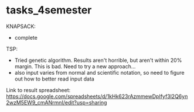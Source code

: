 # tasks_4semester

KNAPSACK:
- complete

TSP:
- Tried genetic algorithm. Results aren't horrible, but aren't within 20% margin. This is bad. Need to try a new approach...
- also input varies from normal and scientific notation, so need to figure out how to better read input data

Link to result spreadsheet:
https://docs.google.com/spreadsheets/d/1kHk623rAzmmewDpIfyf3l2Q6yn2wzM5EW9_cmANrmnI/edit?usp=sharing
